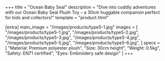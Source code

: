 +++
title = "Ocean Baby Seal"
description = "Dive into cuddly adventures with our Ocean Baby Seal Plush Toy – a 30cm huggable companion perfect for kids and collectors!"
template = "product.html"

[extra]
main_image = "/images/products/type5-1.jpg"
images = [
    "/images/products/type5-1.jpg",
    "/images/products/type5-2.jpg",
    "/images/products/type5-3.jpg",
    "/images/products/type5-4.jpg",
    "/images/products/type5-5.jpg",
    "/images/products/type5-6.jpg",
]
specs = [
  "Material: Premium polyester plush",
  "Size: 30cm height",
  "Weight: 0.5kg",
  "Safety: EN71 certified",
  "Eyes: Embroidery safe design"
]
+++